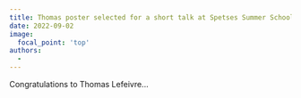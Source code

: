```yaml
---
title: Thomas poster selected for a short talk at Spetses Summer School 2022
date: 2022-09-02
image:
  focal_point: 'top'
authors:
  - 
---
```


Congratulations to Thomas Lefeivre...

<!--more-->

